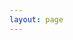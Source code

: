 ```yaml
---
layout: page
---
```

<script setup lang='ts'>
import {
  VPTeamPage,
  VPTeamPageTitle,
  VPTeamMembers,
  VPTeamPageSection
} from 'vitepress/theme'

interface TeamMember {
  avatar: string;
  name: string;
  github: string;
  description: string;
  link: string;
}

function getAvatarUrl(name: string) {
  return `https://github.com/${name}.png`;
}

const externalSvg = '<svg role="img" viewBox="0 0 24 24" xmlns="http://www.w3.org/2000/svg"><title>Personal site</title><path d="M14 5C13.4477 5 13 4.55228 13 4C13 3.44772 13.4477 3 14 3H20C20.5523 3 21 3.44772 21 4V10C21 10.5523 20.5523 11 20 11C19.4477 11 19 10.5523 19 10V6.41421L11.7071 13.7071C11.3166 14.0976 10.6834 14.0976 10.2929 13.7071C9.90237 13.3166 9.90237 12.6834 10.2929 12.2929L17.5858 5H14ZM5 7C4.44772 7 4 7.44772 4 8V19C4 19.5523 4.44772 20 5 20H16C16.5523 20 17 19.5523 17 19V14.4375C17 13.8852 17.4477 13.4375 18 13.4375C18.5523 13.4375 19 13.8852 19 14.4375V19C19 20.6569 17.6569 22 16 22H5C3.34315 22 2 20.6569 2 19V8C2 6.34315 3.34315 5 5 5H9.5625C10.1148 5 10.5625 5.44772 10.5625 6C10.5625 6.55228 10.1148 7 9.5625 7H5Z"/></svg>'

const teamMembers: TeamMember[] = [
  {
    name: "Oliver Butterley",
    github: "oliver-butterley",
    description: "Local organizer - contact for practical stuff",
    link: "https://www.mat.uniroma2.it/butterley/"
  },
  {
    name: "Kevin Buzzard",
    github: "kbuzzard",
    description: "Speaker",
    link: "http://wwwf.imperial.ac.uk/~buzzard/"
  },
  {
    name: "Floris van Doorn",
    github: "fpvandoorn",
    description: "Speaker and scientific organizer",
    link: "https://github.com/fpvandoorn"
  },
  {
    name: "Rafael Greenblatt",
    github: "RafaelGreenblatt",
    description: "Local organizer",
    link: "https://www.mat.uniroma2.it/~greenblatt/"
  },
  {
    name: "Marco Lenci",
    github: "marcolenci",
    description: "Local organizer",
    link: "https://www.unibo.it/sitoweb/marco.lenci/"
  },
  {
    name: "Gihan Marasingha",
    github: "gihanmarasingha",
    description: "Speaker and scientific organizer",
    link: "https://mathematics.exeter.ac.uk/staff/gm299?sm=gm299"
  },
  {
    name: "Yoh Tanimoto",
    github: "yoh-tanimoto",
    description: "Local organizer",
    link: "https://www.mat.uniroma2.it/~tanimoto/"
  },
].map((element) => {
  return {
    name: element.name,
    github: element.github,
    title: element.description,
    links: [
        { icon: 'github', link: 'https://github.com/' + element.github },
        { icon: {svg: externalSvg}, link: element.link }
        ],
    avatar: getAvatarUrl(element.github),
  };
});

</script>

<VPTeamPage>
  <VPTeamPageTitle>
    <template #title>Event Team (to be confirmed)</template>
  </VPTeamPageTitle>
  <VPTeamMembers size="small" :members="teamMembers" />
</VPTeamPage>